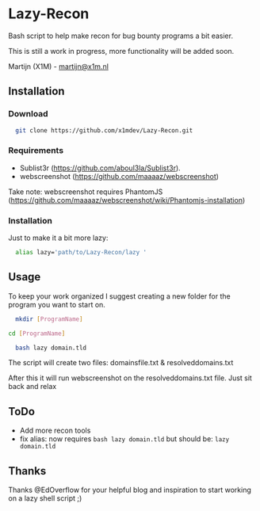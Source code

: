 # Lazy-Recon

Bash script to help make recon for bug bounty programs a bit easier.

This is still a work in progress, more functionality will be added soon.

Martijn (X1M) - martijn@x1m.nl

## Installation
### Download

```bash
  git clone https://github.com/x1mdev/Lazy-Recon.git
```

### Requirements

- Sublist3r (https://github.com/aboul3la/Sublist3r).
- webscreenshot (https://github.com/maaaaz/webscreenshot)

Take note: webscreenshot requires PhantomJS (https://github.com/maaaaz/webscreenshot/wiki/Phantomjs-installation)

### Installation

Just to make it a bit more lazy:

```bash
  alias lazy='path/to/Lazy-Recon/lazy '
```


## Usage

To keep your work organized I suggest creating a new folder for the program you want to start on.

```bash
  mkdir [ProgramName]
```

```bash
cd [ProgramName]
``` 

```bash
  bash lazy domain.tld
```

The script will create two files: domainsfile.txt & resolveddomains.txt

After this it will run webscreenshot on the resolveddomains.txt file. Just sit back and relax

## ToDo

- Add more recon tools
- fix alias: now requires ```bash lazy domain.tld``` but should be: ```lazy domain.tld```


## Thanks

Thanks @EdOverflow for your helpful blog and inspiration to start working on a lazy shell script ;)
